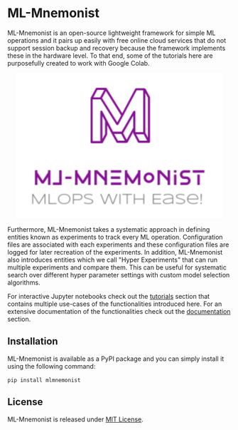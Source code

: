 # ML-Mnemonist

ML-Mnemonist is an open-source lightweight framework for simple ML operations and it pairs up easily with free online cloud services that do not support session backup and recovery because the framework implements these in the hardware level. To that end, some of the tutorials here are purposefully created to work with Google Colab.
<p align="center">
<img src="/figures/logo.png"/>
</p>

Furthermore, ML-Mnemonist takes a systematic approach in defining entities known as experiments to track every ML operation. Configuration files are associated with each experiments and these configuration files are logged for later recreation of the experiments. In addition, ML-Mnemonist also introduces entities which we call "Hyper Experiments" that can run multiple experiments and compare them. This can be useful for systematic search over different hyper parameter settings with custom model selection algorithms.

For interactive Jupyter notebooks check out the [tutorials](/tutorial/) section that contains multiple use-cases of the functionalities introduced here. For an extensive documentation of the functionalities check out the [documentation](/tutorial/documentation.md) section.

## Installation
ML-Mnemonist is available as a PyPI package and you can simply install it using the following command:
```
pip install mlmnemonist
```
## License
ML-Mnemonist is released under [MIT License](/LICENCE.rst).